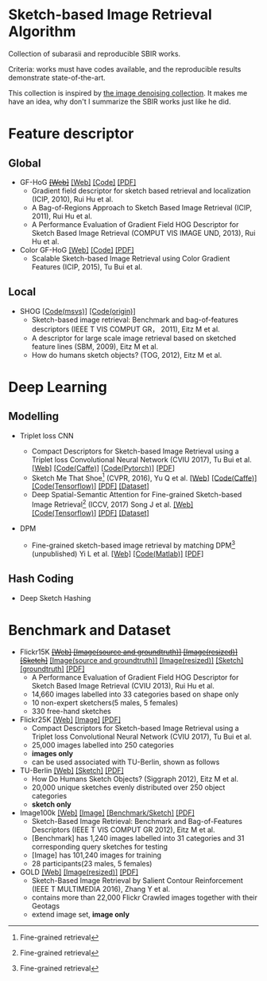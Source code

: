 # Sketch-based Image Retrieval Algorithm

Collection of subarasii and reproducible SBIR works.

Criteria: works must have codes available, and the reproducible results demonstrate state-of-the-art.

This collection is inspired by [the image denoising collection](https://github.com/wenbihan/reproducible-image-denoising-state-of-the-art). It makes me have an idea, why don't I summarize the SBIR works just like he did. 

# Feature descriptor
## Global
- GF-HoG ~~[[Web]](http://personal.ee.surrey.ac.uk/Personal/R.Hu/SBIR.html)~~ [[Web]](http://stuartjames.info/gradient-field-hog.aspx) [[Code]](http://stuartjames.info/SharedFiles/Download.aspx?pageid=105&mid=234&fileid=28) [[PDF]](http://ieeexplore.ieee.org/stamp/stamp.jsp?tp=&arnumber=5649331&isnumber=5648792)
	- Gradient field descriptor for sketch based retrieval and localization (ICIP, 2010), Rui Hu et al.
	- A Bag-of-Regions Approach to Sketch Based Image Retrieval (ICIP, 2011), Rui Hu et al.
	- A Performance Evaluation of Gradient Field HOG Descriptor for Sketch Based Image Retrieval (COMPUT VIS IMAGE UND, 2013), Rui Hu et al.
- Color GF-HoG [[Web]](https://github.com/TuBui/color-GFHoG) [[Code]](https://github.com/TuBui/color-GFHoG)  [[PDF]](http://openaccess.thecvf.com/content_iccv_2015_workshops/w27/papers/Bui_Scalable_Sketch-Based_Image_ICCV_2015_paper.pdf)
	- Scalable Sketch-based Image Retrieval using Color Gradient Features (ICIP, 2015), Tu Bui et al.
## Local
- SHOG [[Code(msvs)]](https://github.com/jjkislele/imdb_framework_msvs) [[Code(origin)]](https://github.com/mathiaseitz/imdb_framework)
    - Sketch-based image retrieval: Benchmark and bag-of-features descriptors (IEEE T VIS COMPUT GR， 2011), Eitz M et al.
    - A descriptor for large scale image retrieval based on sketched feature lines (SBM, 2009), Eitz M et al.
    - How do humans sketch objects? (TOG, 2012), Eitz M et al.

# Deep Learning
## Modelling
- Triplet loss CNN
	- Compact Descriptors for Sketch-based Image Retrieval using a Triplet loss Convolutional Neural Network (CVIU 2017), Tu Bui et al. [[Web]](http://www.cvssp.org/data/Flickr25K/CVIU16.html) [[Code(Caffe)]](https://github.com/TuBui/Triplet_Loss_SBIR) [[Code(Pytorch)]](https://github.com/jjkislele/SketchTriplet) [[PDF]](http://www.cvssp.org/data/Flickr25K/CVIU16_files/CVIU16_published.pdf)
    - Sketch Me That Shoe[^1] (CVPR, 2016), Yu Q et al. [[Web]](http://www.eecs.qmul.ac.uk/~qian/Project_cvpr16.html) [[Code(Caffe)]](https://github.com/seuliufeng/DeepSBIR) [[Code(Tensorflow)]](https://github.com/yuchuochuo1023/Deep_SBIR_tf/tree/master) [[PDF]](http://www.eecs.qmul.ac.uk/~qian/Qian's%20Materials/paper/SketchMeThatShoe_cvpr2016.pdf) [[Dataset]](http://www.eecs.qmul.ac.uk/~qian/Qian's%20Materials/ShoeV2.zip) 
    - Deep Spatial-Semantic Attention for Fine-grained Sketch-based Image Retrieval[^1] (ICCV, 2017) Song J et al. [[Web]](http://www.eecs.qmul.ac.uk/~js327/Project_pages/Project_iccv2017.html) [[Code(Tensorflow)]](https://github.com/yuchuochuo1023/Deep_SBIR_tf/tree/master) [[PDF]](http://www.eecs.qmul.ac.uk/~qian/Qian's%20Materials/paper/SketchMeThatShoe_cvpr2016.pdf) [[Dataset]](https://drive.google.com/open?id=0BwXZSv_g6pw3ejZCTHI4NTZxUFU)

- DPM
    - Fine-grained sketch-based image retrieval by matching DPM[^1] (unpublished) Yi L et al. [[Web]](https://qmro.qmul.ac.uk/xmlui/handle/123456789/6440) [[Code(Matlab)]](https://github.com/panly099/fine-graind-SBIR) [[PDF]](https://qmro.qmul.ac.uk/xmlui/bitstream/handle/123456789/6440/GONGFine-grained2014.pdf?sequence=2&isAllowed=y)

[^1]: Fine-grained retrieval

## Hash Coding
- Deep Sketch Hashing


# Benchmark and Dataset
- Flickr15K ~~[[Web]](http://personal.ee.surrey.ac.uk/Personal/R.Hu/SBIR.html) [[Image(source and groundtruth)]](http://personal.ee.surrey.ac.uk/Personal/R.Hu/index_files/images.zip) [[Image(resized)]](http://personal.ee.surrey.ac.uk/Personal/R.Hu/index_files/resize_img.zip) [[Sketch]](http://personal.ee.surrey.ac.uk/Personal/R.Hu/330sketches.zip)~~ [[Image(source and groundtruth)]](https://drive.google.com/open?id=13AFiwNh4FMks_jGfL4UDntMf0lHL6BTQ) [[Image(resized)]](https://drive.google.com/open?id=1PqzIO-OWTeEAl3Hs5tRavRs6-qZ8OmXb) [[Sketch]](https://drive.google.com/open?id=16SOyCbC1H6HYJ2uT9ECDRRMj70_zbvmb) [[groundtruth]](https://drive.google.com/open?id=14GEGBW9QgAqAC9_Jh6A5XMeTLWVE9xY2) [[PDF]](http://personal.ee.surrey.ac.uk/Personal/J.Collomosse/pubs/Hu-CVIU-2013.pdf)
	- A Performance Evaluation of Gradient Field HOG Descriptor for Sketch Based Image Retrieval (CVIU 2013), Rui Hu et al.
	- 14,660 images labelled into 33 categories based on shape only
	- 10 non-expert sketchers(5 males, 5 females)
	- 330 free-hand sketches
- Flickr25K [[Web]](http://www.cvssp.org/data/Flickr25K/CVIU16.html) [[Image]](http://www.cvssp.org/data/Flickr25K/Flickr25K.zip) [[PDF]](http://www.cvssp.org/data/Flickr25K/CVIU16_files/CVIU16_published.pdf)
	- Compact Descriptors for Sketch-based Image Retrieval using a Triplet loss Convolutional Neural Network (CVIU 2017), Tu Bui et al.
	- 25,000 images labelled into 250 categories
	- **images only**
	- can be used associated with TU-Berlin, shown as follows
- TU-Berlin [[Web]](http://cybertron.cg.tu-berlin.de/eitz/projects/classifysketch/) [[Sketch]](http://cybertron.cg.tu-berlin.de/eitz/projects/classifysketch/sketches_png.zip) [[PDF]](http://cybertron.cg.tu-berlin.de/eitz/pdf/2012_siggraph_classifysketch.pdf)
	- How Do Humans Sketch Objects? (Siggraph 2012), Eitz M et al.
	- 20,000 unique sketches evenly distributed over 250 object categories
	- **sketch only**
- Image100k [[Web]](http://cybertron.cg.tu-berlin.de/eitz/tvcg_benchmark/) [[Image]](http://cybertron.cg.tu-berlin.de/eitz/tvcg_benchmark/imagedb_100k.tar) [[Benchmark/Sketch]](http://cybertron.cg.tu-berlin.de/eitz/tvcg_benchmark/benchmark.zip) [[PDF]](http://cybertron.cg.tu-berlin.de/eitz/pdf/2010_tvcg_prelim.pdf)
	- Sketch-Based Image Retrieval: Benchmark and Bag-of-Features Descriptors (IEEE T VIS COMPUT GR 2012), Eitz M et al.
	- [Benchmark] has 1,240 images labelled into 31 categories and 31 corresponding query sketches for testing
	- [Image] has 101,240 images for training
	- 28 participants(23 males, 5 females)
- GOLD [[Web]](http://smiles.xjtu.edu.cn/Download/Download_gold.html) [[Image(resized)]](http://image.ntua.gr/iva/datasets/ec1m/ec1m_landmarks.tar.gz) [[PDF]](http://smiles.xjtu.edu.cn/Publications/Our%20Paper/Sketch-Based%20Image%20Retrieval%20by%20Salient%20Contour%20Reinforcement.pdf)
	- Sketch-Based Image Retrieval by Salient Contour Reinforcement (IEEE T MULTIMEDIA 2016), Zhang Y et al.
	- contains more than 22,000 Flickr Crawled images together with their Geotags
	- extend image set, **image only**